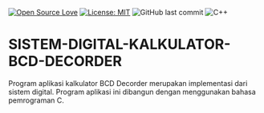 [![Open Source Love](https://badges.frapsoft.com/os/v1/open-source.svg?style=flat)](https://github.com/ellerbrock/open-source-badges/)
[![License: MIT](https://img.shields.io/badge/License-MIT-green.svg)](https://opensource.org/licenses/MIT)
![GitHub last commit](https://img.shields.io/github/last-commit/devancakra/SISTEM-DIGITAL-KALKULATOR-BCD-DECORDER)
![C++](https://img.shields.io/badge/c++%20-%2300599C.svg?&style=flat&logo=c%2B%2B&ogoColor=white)

# SISTEM-DIGITAL-KALKULATOR-BCD-DECORDER
Program aplikasi kalkulator BCD Decorder merupakan implementasi dari sistem digital. Program aplikasi ini dibangun dengan menggunakan bahasa pemrograman C.
